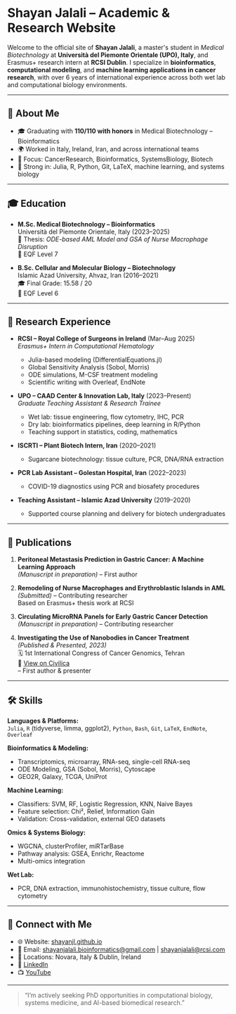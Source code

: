 # Shayan Jalali – Academic & Research Website

Welcome to the official site of **Shayan Jalali**, a master's student in *Medical Biotechnology* at **Università del Piemonte Orientale (UPO), Italy**, and Erasmus+ research intern at **RCSI Dublin**. I specialize in **bioinformatics**, **computational modeling**, and **machine learning applications in cancer research**, with over 6 years of international experience across both wet lab and computational biology environments.


---

## 🧬 About Me

- 🎓 Graduating with **110/110 with honors** in Medical Biotechnology – Bioinformatics  
- 🌍 Worked in Italy, Ireland, Iran, and across international teams  
- 🔬 Focus: CancerResearch, Bioinformatics, SystemsBiology, Biotech  
- 🧠 Strong in: Julia, R, Python, Git, LaTeX, machine learning, and systems biology  

---

## 🎓 Education

- **M.Sc. Medical Biotechnology – Bioinformatics**  
  Università del Piemonte Orientale, Italy (2023–2025)  
  🧪 Thesis: *ODE-based AML Model and GSA of Nurse Macrophage Disruption*  
  📍 EQF Level 7

- **B.Sc. Cellular and Molecular Biology – Biotechnology**  
  Islamic Azad University, Ahvaz, Iran (2016–2021)  
  🎓 Final Grade: 15.58 / 20  
  📍 EQF Level 6

---

## 🧪 Research Experience

- **RCSI – Royal College of Surgeons in Ireland** (Mar–Aug 2025)  
  *Erasmus+ Intern in Computational Hematology*  
  - Julia-based modeling (DifferentialEquations.jl)
  - Global Sensitivity Analysis (Sobol, Morris)
  - ODE simulations, M-CSF treatment modeling
  - Scientific writing with Overleaf, EndNote

- **UPO – CAAD Center & Innovation Lab, Italy** (2023–Present)  
  *Graduate Teaching Assistant & Research Trainee*  
  - Wet lab: tissue engineering, flow cytometry, IHC, PCR  
  - Dry lab: bioinformatics pipelines, deep learning in R/Python  
  - Teaching support in statistics, coding, mathematics

- **ISCRTI – Plant Biotech Intern, Iran** (2020–2021)  
  - Sugarcane biotechnology: tissue culture, PCR, DNA/RNA extraction

- **PCR Lab Assistant – Golestan Hospital, Iran** (2022–2023)  
  - COVID-19 diagnostics using PCR and biosafety procedures

- **Teaching Assistant – Islamic Azad University** (2019–2020)  
  - Supported course planning and delivery for biotech undergraduates

---

## 📝 Publications

1. **Peritoneal Metastasis Prediction in Gastric Cancer: A Machine Learning Approach**  
   *(Manuscript in preparation)* – First author

2. **Remodeling of Nurse Macrophages and Erythroblastic Islands in AML**  
   *(Submitted)* – Contributing researcher  
   Based on Erasmus+ thesis work at RCSI

3. **Circulating MicroRNA Panels for Early Gastric Cancer Detection**  
   *(Manuscript in preparation)* – Contributing researcher

4. **Investigating the Use of Nanobodies in Cancer Treatment**  
   *(Published & Presented, 2023)*  
   🗓️ 1st International Congress of Cancer Genomics, Tehran  
   🔗 [View on Civilica](https://civilica.com/doc/1823184/)  
   – First author & presenter

---

## 🛠 Skills

**Languages & Platforms:**  
`Julia`, `R` (tidyverse, limma, ggplot2), `Python`, `Bash`, `Git`, `LaTeX`, `EndNote`, `Overleaf`

**Bioinformatics & Modeling:**  
- Transcriptomics, microarray, RNA-seq, single-cell RNA-seq  
- ODE Modeling, GSA (Sobol, Morris), Cytoscape  
- GEO2R, Galaxy, TCGA, UniProt

**Machine Learning:**  
- Classifiers: SVM, RF, Logistic Regression, KNN, Naive Bayes  
- Feature selection: Chi², Relief, Information Gain  
- Validation: Cross-validation, external GEO datasets

**Omics & Systems Biology:**  
- WGCNA, clusterProfiler, miRTarBase  
- Pathway analysis: GSEA, Enrichr, Reactome  
- Multi-omics integration

**Wet Lab:**  
- PCR, DNA extraction, immunohistochemistry, tissue culture, flow cytometry

---

## 🔗 Connect with Me

- 🌐 Website: [shayanjl.github.io](https://shayanjl.github.io)
- 📧 Email: shayanjalali.bioinformatics@gmail.com | shayanjalali@rcsi.com  
- 📍 Locations: Novara, Italy & Dublin, Ireland  
- 🔗 [LinkedIn](https://www.linkedin.com/in/shayanjl)  
- 📺 [YouTube](https://www.youtube.com/@ShayanJL)

---

> “I’m actively seeking PhD opportunities in computational biology, systems medicine, and AI-based biomedical research.”
